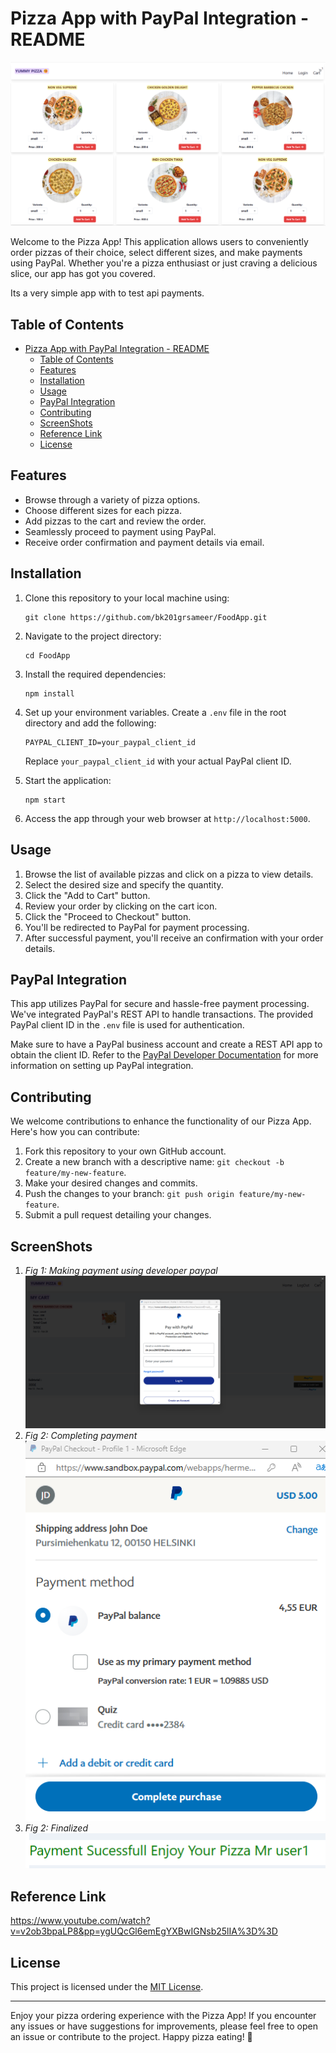 # Pizza App with PayPal Integration - README

<!-- ![Pizza App Logo](/path/to/your/logo.png) -->


![Pizza App Logo](app.png)



Welcome to the Pizza App! This application allows users to conveniently order pizzas of their choice, select different sizes, and make payments using PayPal. Whether you're a pizza enthusiast or just craving a delicious slice, our app has got you covered.

Its a very simple app with to test api payments.

## Table of Contents

- [Pizza App with PayPal Integration - README](#pizza-app-with-paypal-integration---readme)
  - [Table of Contents](#table-of-contents)
  - [Features](#features)
  - [Installation](#installation)
  - [Usage](#usage)
  - [PayPal Integration](#paypal-integration)
  - [Contributing](#contributing)
  - [ScreenShots](#screenshots)
  - [Reference Link](#reference-link)
  - [License](#license)

## Features

- Browse through a variety of pizza options.
- Choose different sizes for each pizza.
- Add pizzas to the cart and review the order.
- Seamlessly proceed to payment using PayPal.
- Receive order confirmation and payment details via email.

## Installation

1. Clone this repository to your local machine using:

   ```
   git clone https://github.com/bk201grsameer/FoodApp.git
   ```

2. Navigate to the project directory:

   ```
   cd FoodApp
   ```

3. Install the required dependencies:

   ```
   npm install
   ```

4. Set up your environment variables. Create a `.env` file in the root directory and add the following:

   ```
   PAYPAL_CLIENT_ID=your_paypal_client_id
   ```

   Replace `your_paypal_client_id` with your actual PayPal client ID.

5. Start the application:

   ```
   npm start
   ```

6. Access the app through your web browser at `http://localhost:5000`.

## Usage

1. Browse the list of available pizzas and click on a pizza to view details.
2. Select the desired size and specify the quantity.
3. Click the "Add to Cart" button.
4. Review your order by clicking on the cart icon.
5. Click the "Proceed to Checkout" button.
6. You'll be redirected to PayPal for payment processing.
7. After successful payment, you'll receive an confirmation with your order details.

## PayPal Integration

This app utilizes PayPal for secure and hassle-free payment processing. We've integrated PayPal's REST API to handle transactions. The provided PayPal client ID in the `.env` file is used for authentication.

Make sure to have a PayPal business account and create a REST API app to obtain the client ID. Refer to the [PayPal Developer Documentation](https://developer.paypal.com/docs/business/get-started/) for more information on setting up PayPal integration.

## Contributing

We welcome contributions to enhance the functionality of our Pizza App. Here's how you can contribute:

1. Fork this repository to your own GitHub account.
2. Create a new branch with a descriptive name: `git checkout -b feature/my-new-feature`.
3. Make your desired changes and commits.
4. Push the changes to your branch: `git push origin feature/my-new-feature`.
5. Submit a pull request detailing your changes.


## ScreenShots
1. *Fig 1: Making payment using developer paypal*
![Pizza App Logo](payment.png)
2. *Fig 2: Completing payment*
![Pizza App Logo](payment1.png)
1. *Fig 2: Finalized*
![Pizza App Logo](final.png)


## Reference Link
https://www.youtube.com/watch?v=v2ob3bpaLP8&pp=ygUQcGl6emEgYXBwIGNsb25lIA%3D%3D
   
## License

This project is licensed under the [MIT License](LICENSE).

---

Enjoy your pizza ordering experience with the Pizza App! If you encounter any issues or have suggestions for improvements, please feel free to open an issue or contribute to the project. Happy pizza eating! 🍕